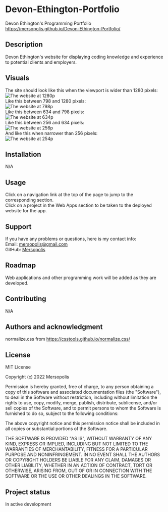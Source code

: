 # Devon-Ethington-Portfolio
Devon Ethington's Programming Portfolio
https://mersopolis.github.io/Devon-Ethington-Portfolio/

## Description
Devon Ethington's website for displaying coding knowledge and experience to potential clients and employers.

## Visuals
The site should look like this when the viewport is wider than 1280 pixels:<br/>
![The website at 1280p](./assets/images/Portfolio%201280p.png)<br/>
Like this between 798 and 1280 pixels:<br/>
![The website at 798p](./assets/images/Portfolio%20798p.png)<br/>
Like this between 634 and 798 pixels:<br/>
![The website at 634p](./assets/images/Portfolio%20634p.png)<br/>
Like this between 256 and 634 pixels:<br/>
![The website at 256p](./assets/images/Portfolio%20256p.png)<br/>
And like this when narrower than 256 pixels:<br/>
![The website at 254p](./assets/images/Portfolio%20254p.png)

## Installation
N/A

## Usage
Click on a navigation link at the top of the page to jump to the corresponding section.<br/>
Click on a project in the Web Apps section to be taken to the deployed website for the app.

## Support
If you have any problems or questions, here is my contact info:<br/>
Email: [mersopolis@gmail.com](mailto:mersopolis@gmail.com)<br/>
GitHub: [Mersopolis](https://github.com/Mersopolis)

## Roadmap
Web applications and other programming work will be added as they are developed.

## Contributing
N/A

## Authors and acknowledgment
normalize.css from https://csstools.github.io/normalize.css/

## License
MIT License

Copyright (c) 2022 Mersopolis

Permission is hereby granted, free of charge, to any person obtaining a copy
of this software and associated documentation files (the "Software"), to deal
in the Software without restriction, including without limitation the rights
to use, copy, modify, merge, publish, distribute, sublicense, and/or sell
copies of the Software, and to permit persons to whom the Software is
furnished to do so, subject to the following conditions:

The above copyright notice and this permission notice shall be included in all
copies or substantial portions of the Software.

THE SOFTWARE IS PROVIDED "AS IS", WITHOUT WARRANTY OF ANY KIND, EXPRESS OR
IMPLIED, INCLUDING BUT NOT LIMITED TO THE WARRANTIES OF MERCHANTABILITY,
FITNESS FOR A PARTICULAR PURPOSE AND NONINFRINGEMENT. IN NO EVENT SHALL THE
AUTHORS OR COPYRIGHT HOLDERS BE LIABLE FOR ANY CLAIM, DAMAGES OR OTHER
LIABILITY, WHETHER IN AN ACTION OF CONTRACT, TORT OR OTHERWISE, ARISING FROM,
OUT OF OR IN CONNECTION WITH THE SOFTWARE OR THE USE OR OTHER DEALINGS IN THE
SOFTWARE.

## Project status
In active development